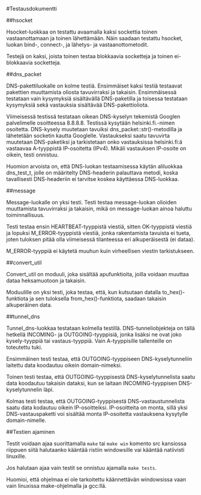 #Testausdokumentti

##hsocket

Hsocket-luokkaa on testattu avaamalla kaksi sockettia toinen vastaanottamaan ja toinen lähettämään. Näin saadaan testattu hsocket, luokan bind-, connect-, ja lähetys- ja vastaanottometodit.

Testejä on kaksi, joista toinen testaa blokkaavia socketteja ja toinen ei-blokkaavia socketteja.

##dns_packet

DNS-pakettiluokalle on kolme testiä. Ensimmäiset kaksi testiä testaavat pakettien muuttamista oliosta tavuvirraksi ja takaisin. Ensimmäisessä testataan vain kysymyksiä sisältävällä DNS-paketilla ja toisessa testataan kysymyksiä sekä vastauksia sisältävää DNS-pakettioliota.

Viimeisessä testissä testataan oikean DNS-kyselyn tekemistä Googlen palvelimelle osoitteessa 8.8.8.8. Testissä kysytään helsinki.fi.-nimen osoitetta. DNS-kysely muutetaan tavuiksi dns_packet::str()-metodilla ja lähetetään socketin kautta Googlelle. Vastaukseksi saatu tavuvirta muutetaan DNS-paketiksi ja tarkistetaan onko vastauksissa helsinki.fi:ä vastaavaa A-tyyppistä IP-osoitetta (IPv4). Mikäli vastauksen IP-osoite on oikein, testi onnistuu.

Huomion arvoista on, että DNS-luokan testaamisessa käytän aliluokkaa dns_test_t, jolle on määritelty DNS-headerin palauttava metodi, koska tavallisesti DNS-headeriin ei tarvitse koskea käyttäessa DNS-luokkaa.

##message

Message-luokalle on yksi testi. Testi testaa message-luokan olioiden muuttamista tavuvirraksi ja takaisin, mikä on message-luokan ainoa haluttu toiminnallisuus.

Testi testaa ensin HEARTBEAT-tyyppistä viestiä, sitten OK-tyyppistä viestiä ja lopuksi M_ERROR-tyyppistä viestiä, jonka rakentamista tavuista ei tueta, joten tuloksen pitää olla viimeisessä tilanteessa eri alkuperäisestä (ei dataa).

M_ERROR-tyyppiä ei käytetä muuhun kuin virheellisen viestin tarkistukseen.

##convert_util

Convert_util on moduuli, joka sisältää apufunktioita, joilla voidaan muuttaa dataa heksamuotoon ja takaisin.

Moduulille on yksi testi, joka testaa, että, kun kutsutaan datalla to_hex()-funktiota ja sen tuloksella from_hex()-funktiota, saadaan takaisin alkuperäinen data.

##tunnel_dns

Tunnel_dns-luokkaa testataan kolmella testillä. DNS-tunneliobjekteja on tällä hetkellä INCOMING- ja OUTGOING-tyyppisiä, jonka lisäksi ne ovat joko kysely-tyyppiä tai vastaus-tyyppiä. Vain A-tyyppisille tallenteille on toteutettu tuki.

Ensimmäinen testi testaa, että OUTGOING-tyyppiseen DNS-kyselytunneliin laitettu data koodautuu oikein domain-nimeksi.

Toinen testi testaa, että OUTGOING-tyyppisestä DNS-kyselytunnelista saatu data koodautuu takaisin dataksi, kun se laitaan INCOMING-tyyppisen DNS-kyselytunnelin läpi.

Kolmas testi testaa, että OUTGOING-tyyppisestä DNS-vastaustunnelista saatu data kodautuu oikein IP-osoitteiksi. IP-osoitteita on monta, sillä yksi DNS-vastauspaketti voi sisältää monta IP-osoitetta vastauksena kysytylle domain-nimelle.

##Testien ajaminen

Testit voidaan ajaa suorittamalla ```make``` tai ```make win``` komento src kansiossa riippuen siitä halutaanko kääntää ristiin windowsille vai kääntää natiivisti linuxille.

Jos halutaan ajaa vain testit se onnistuu ajamalla ```make tests```.

Huomioi, että ohjelmaa ei ole tarkoitettu käännettävän windowsissa vaan vain linuxissa make-ohjelmalla ja gcc:llä.
